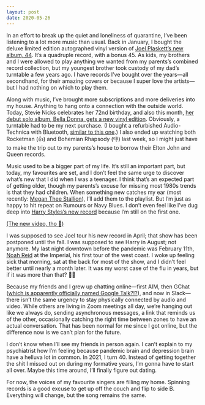 ```yaml
---
layout: post
date: 2020-05-26
---
```


In an effort to break up the quiet and loneliness of quarantine, I’ve been listening to a lot more music than usual. Back in January, I bought the deluxe limited edition autographed vinyl version of [Joel Plaskett’s new album, 44](http://joelplaskett.com/44-2/). It’s a quadruple record, with a bonus 45. As kids, my brothers and I were allowed to play anything we wanted from my parents’s combined record collection, but my youngest brother took custody of my dad’s turntable a few years ago. I have records I’ve bought over the years—all secondhand, for their amazing covers or because I super love the artists—but I had nothing on which to play them.

Along with music, I’ve brought more subscriptions and more deliveries into my house. Anything to hang onto a connection with the outside world. Today, Stevie Nicks celebrates her 72nd birthday, and also this month, [her debut solo album, Bella Donna, gets a new vinyl edition](http://magazine.vinylmeplease.com/magazine/stevie-nicks-vinyl-me-please/). Obviously, a turntable had to be my next purchase. (I bought a refurbished Audio-Technica with Bluetooth, [similar to this one](https://www.bestbuy.ca/en-ca/product/audio-technica-lp60x-bt-white-manufacturer-certified-refurbished/14417533).) I also ended up watching both Rocketman (👍) and Bohemian Rhapsody (👎) last week, so I might just have to make the trip out to my parents’s house to borrow their Elton John and Queen records.

Music used to be a bigger part of my life. It’s still an important part, but today, my favourites are set, and I don’t feel the same urge to discover what’s new that I did when I was a teenager. I think that’s an expected part of getting older, though my parents’s excuse for missing most 1980s trends is that they had children. When something new catches my ear (most recently: [Megan Thee Stallion](https://www.youtube.com/watch?v=6BlWUh_iOKk)), I’ll add them to the playlist. But I’m just as happy to hit repeat on Rumours or Navy Blues. I don’t even feel like I’ve dug deep into [Harry Styles’s new record](https://hstyles.co.uk/) because I’m still on the first one.

[(The new video, tho 🍉)](https://www.youtube.com/watch?v=E07s5ZYygMg)

I was supposed to see Joel tour his new record in April; that show has been postponed until the fall. I was supposed to see Harry in August; not anymore. My last night downtown before the pandemic was February 11th, [Noah Reid](https://www.noahreid.com/) at the Imperial, his first tour of the west coast. I woke up feeling sick that morning, sat at the back for most of the show, and I didn’t feel better until nearly a month later. It was my worst case of the flu in years, but if it was more than that? 🤷‍♀️

Because my friends and I grew up chatting online—first AIM, then GChat ([which is apparently officially named Google Talk?!?](https://en.wikipedia.org/wiki/Google_Talk)), and now in Slack—there isn’t the same urgency to stay physically connected by audio and video. While others are living in Zoom meetings all day, we’re hanging out like we always do, sending asynchronous messages, a link that reminds us of the other, occasionally catching the right time between zones to have an actual conversation. That has been normal for me since I got online, but the difference now is we can’t plan for the future.

I don’t know when I’ll see my friends in person again. I can’t explain to my psychiatrist how I’m feeling because pandemic brain and depression brain have a helluva lot in common. In 2021, I turn 40. Instead of getting together the shit I missed out on during my formative years, I’m gonna have to start all over. Maybe this time around, I’ll finally figure out dating.

For now, the voices of my favourite singers are filling my home. Spinning records is a good excuse to get up off the couch and flip to side B. Everything will change, but the song remains the same.
